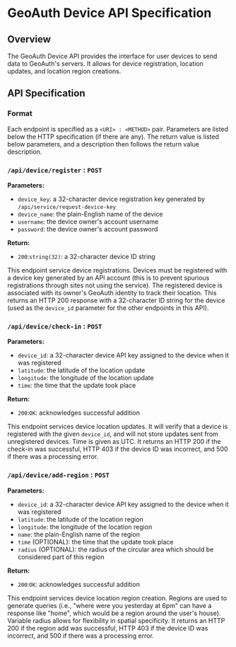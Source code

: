 # GeoAuth Device API Specification

## Overview
The GeoAuth Device API provides the interface for user devices to send data to GeoAuth's servers. It allows for device registration, location updates, and location region creations.

## API Specification
### Format
Each endpoint is specified as a ``<URI> : <METHOD>`` pair. Parameters are listed below the HTTP specification (if there are any). The return value is listed below parameters, and a description then follows the return value description.

### ``/api/device/register`` : ``POST``
**Parameters:**

* ``device_key``: a 32-character device registration key generated by ``/api/service/request-device-key``
* ``device_name``: the plain-English name of the device
* ``username``: the device owner's account username
* ``password``: the device owner's account password

**Return:**

* ``200``:``string(32)``: a 32-character device ID string


This endpoint service device registrations. Devices must be registered with a device key generated by an API account (this is to prevent spurious registrations through sites not using the service). The registered device is associated with its owner's GeoAuth identity to track their location. This returns an HTTP 200 response with a 32-character ID string for the device (used as the ``device_id`` parameter for the other endpoints in this API).

### ``/api/device/check-in`` : ``POST``
**Parameters:**

* ``device_id``: a 32-character device API key assigned to the device when it was registered
* ``latitude``: the latitude of the location update
* ``longitude``: the longitude of the location update
* ``time``: the time that the update took place

**Return:**

* ``200``:``OK``: acknowledges successful addition

This endpoint services device location updates. It will verify that a device is registered with the given ``device_id``, and will not store updates sent from unregistered devices. Time is given as UTC. It returns an HTTP 200 if the check-in was successful, HTTP 403 if the device ID was incorrect, and 500 if there was a processing error.


### ``/api/device/add-region`` : ``POST``
**Parameters:**

* ``device_id``: a 32-character device API key assigned to the device when it was registered
* ``latitude``: the latitude of the location region
* ``longitude``: the longitude of the location region
* ``name``: the plain-English name of the region
* ``time`` (OPTIONAL): the time that the update took place
* ``radius`` (OPTIONAL): the radius of the circular area which should be considered part of this region

**Return:**

* ``200``:``OK``: acknowledges successful addition

This endpoint services device location region creation. Regions are used to generate queries (i.e., "where were you yesterday at 6pm" can have a response like "home", which would be a region around the user's house). Variable radius allows for flexibility in spatial specificity. It returns an HTTP 200 if the region add was successful, HTTP 403 if the device ID was incorrect, and 500 if there was a processing error.

